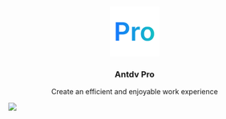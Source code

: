 <p align="center">
  <a href="https://antdv-pro.com">
    <img width="100" src="./antdv-pro.svg">
  </a>
</p>

<h3 align="center">Antdv Pro</h1>

<p align="center">Create an efficient and enjoyable work experience</p>

![](https://gw.alipayobjects.com/mdn/rms_08e378/afts/img/A*zx7LTI_ECSAAAAAAAAAAAABkARQnAQ)
